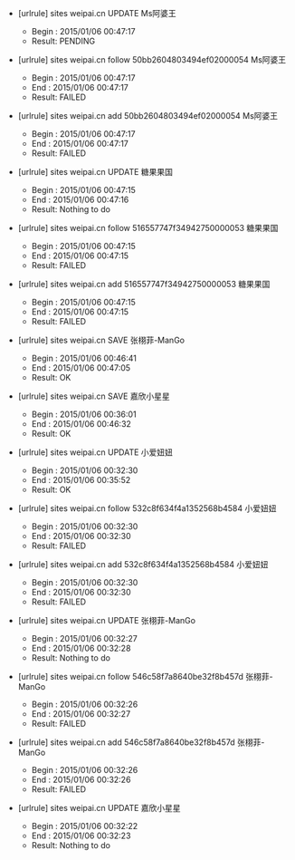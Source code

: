 * [urlrule] sites weipai.cn UPDATE Ms阿婆王


    * Begin : 2015/01/06 00:47:17
    * Result: PENDING

* [urlrule] sites weipai.cn follow 50bb2604803494ef02000054 Ms阿婆王


    * Begin : 2015/01/06 00:47:17
    * End   : 2015/01/06 00:47:17
    * Result: FAILED

* [urlrule] sites weipai.cn add 50bb2604803494ef02000054 Ms阿婆王


    * Begin : 2015/01/06 00:47:17
    * End   : 2015/01/06 00:47:17
    * Result: FAILED

* [urlrule] sites weipai.cn UPDATE 糖果果国


    * Begin : 2015/01/06 00:47:15
    * End   : 2015/01/06 00:47:16
    * Result: Nothing to do

* [urlrule] sites weipai.cn follow 516557747f34942750000053 糖果果国


    * Begin : 2015/01/06 00:47:15
    * End   : 2015/01/06 00:47:15
    * Result: FAILED

* [urlrule] sites weipai.cn add 516557747f34942750000053 糖果果国


    * Begin : 2015/01/06 00:47:15
    * End   : 2015/01/06 00:47:15
    * Result: FAILED

* [urlrule] sites weipai.cn SAVE 张栩菲-ManGo

    * Begin : 2015/01/06 00:46:41
    * End   : 2015/01/06 00:47:05
    * Result: OK

* [urlrule] sites weipai.cn SAVE 嘉欣小星星

    * Begin : 2015/01/06 00:36:01
    * End   : 2015/01/06 00:46:32
    * Result: OK

* [urlrule] sites weipai.cn UPDATE 小爱妞妞


    * Begin : 2015/01/06 00:32:30
    * End   : 2015/01/06 00:35:52
    * Result: OK

* [urlrule] sites weipai.cn follow 532c8f634f4a1352568b4584 小爱妞妞


    * Begin : 2015/01/06 00:32:30
    * End   : 2015/01/06 00:32:30
    * Result: FAILED

* [urlrule] sites weipai.cn add 532c8f634f4a1352568b4584 小爱妞妞


    * Begin : 2015/01/06 00:32:30
    * End   : 2015/01/06 00:32:30
    * Result: FAILED

* [urlrule] sites weipai.cn UPDATE 张栩菲-ManGo


    * Begin : 2015/01/06 00:32:27
    * End   : 2015/01/06 00:32:28
    * Result: Nothing to do

* [urlrule] sites weipai.cn follow 546c58f7a8640be32f8b457d 张栩菲-ManGo


    * Begin : 2015/01/06 00:32:26
    * End   : 2015/01/06 00:32:27
    * Result: FAILED

* [urlrule] sites weipai.cn add 546c58f7a8640be32f8b457d 张栩菲-ManGo


    * Begin : 2015/01/06 00:32:26
    * End   : 2015/01/06 00:32:26
    * Result: FAILED

* [urlrule] sites weipai.cn UPDATE 嘉欣小星星

    * Begin : 2015/01/06 00:32:22
    * End   : 2015/01/06 00:32:23
    * Result: Nothing to do


